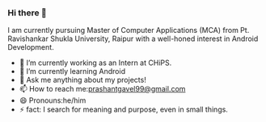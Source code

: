 ### Hi there 👋
I am currently pursuing Master of Computer Applications (MCA) from Pt. Ravishankar Shukla University, Raipur with a well-honed interest in Android Development.


- 🔭 I’m currently working as an Intern at CHiPS.
- 🌱 I’m currently learning Android
- 💬 Ask me anything about my projects!
- 📫 How to reach me:prashantgavel99@gmail.com
- 😄 Pronouns:he/him
- ⚡ fact: I search for meaning and purpose, even in small things.

